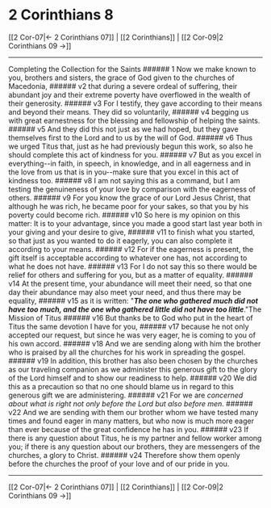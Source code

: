 # 2 Corinthians 8

[[2 Cor-07|← 2 Corinthians 07]] | [[2 Corinthians]] | [[2 Cor-09|2 Corinthians 09 →]]
***

Completing the Collection for the Saints ###### 1 Now we make known to you, brothers and sisters, the grace of God given to the churches of Macedonia, ###### v2 that during a severe ordeal of suffering, their abundant joy and their extreme poverty have overflowed in the wealth of their generosity. ###### v3 For I testify, they gave according to their means and beyond their means. They did so voluntarily, ###### v4 begging us with great earnestness for the blessing and fellowship of helping the saints. ###### v5 And they did this not just as we had hoped, but they gave themselves first to the Lord and to us by the will of God. ###### v6 Thus we urged Titus that, just as he had previously begun this work, so also he should complete this act of kindness for you. ###### v7 But as you excel in everything--in faith, in speech, in knowledge, and in all eagerness and in the love from us that is in you--make sure that you excel in this act of kindness too. ###### v8 I am not saying this as a command, but I am testing the genuineness of your love by comparison with the eagerness of others. ###### v9 For you know the grace of our Lord Jesus Christ, that although he was rich, he became poor for your sakes, so that you by his poverty could become rich. ###### v10 So here is my opinion on this matter: It is to your advantage, since you made a good start last year both in your giving and your desire to give, ###### v11 to finish what you started, so that just as you wanted to do it eagerly, you can also complete it according to your means. ###### v12 For if the eagerness is present, the gift itself is acceptable according to whatever one has, not according to what he does not have. ###### v13 For I do not say this so there would be relief for others and suffering for you, but as a matter of equality. ###### v14 At the present time, your abundance will meet their need, so that one day their abundance may also meet your need, and thus there may be equality, ###### v15 as it is written: "**_The one who gathered_** **_much did not have too much, and the one who gathered little did not have too little_**."The Mission of Titus ###### v16 But thanks be to God who put in the heart of Titus the same devotion I have for you, ###### v17 because he not only accepted our request, but since he was very eager, he is coming to you of his own accord. ###### v18 And we are sending along with him the brother who is praised by all the churches for his work in spreading the gospel. ###### v19 In addition, this brother has also been chosen by the churches as our traveling companion as we administer this generous gift to the glory of the Lord himself and to show our readiness to help. ###### v20 We did this as a precaution so that no one should blame us in regard to this generous gift we are administering. ###### v21 For we are _concerned_ _about what is right not only before the Lord but also before men_. ###### v22 And we are sending with them our brother whom we have tested many times and found eager in many matters, but who now is much more eager than ever because of the great confidence he has in you. ###### v23 If there is any question about Titus, he is my partner and fellow worker among you; if there is any question about our brothers, they are messengers of the churches, a glory to Christ. ###### v24 Therefore show them openly before the churches the proof of your love and of our pride in you.

***
[[2 Cor-07|← 2 Corinthians 07]] | [[2 Corinthians]] | [[2 Cor-09|2 Corinthians 09 →]]
